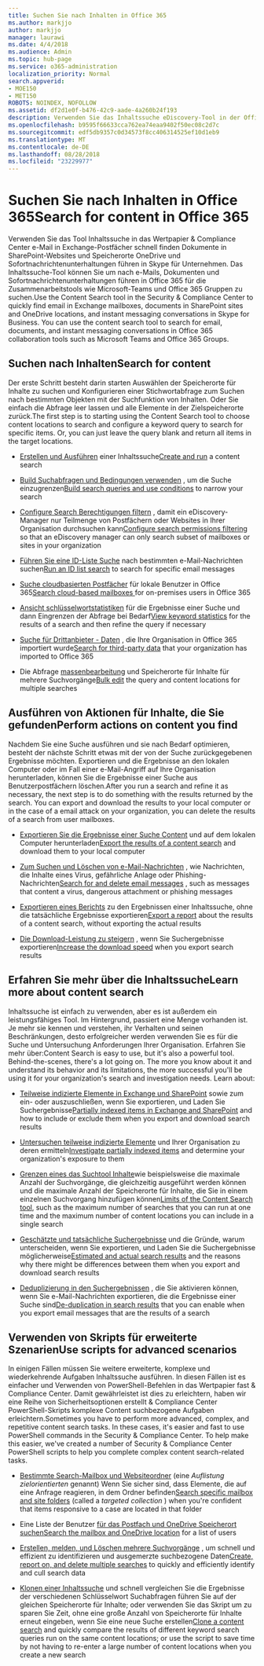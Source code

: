 ```yaml
---
title: Suchen Sie nach Inhalten in Office 365
ms.author: markjjo
author: markjjo
manager: laurawi
ms.date: 4/4/2018
ms.audience: Admin
ms.topic: hub-page
ms.service: o365-administration
localization_priority: Normal
search.appverid:
- MOE150
- MET150
ROBOTS: NOINDEX, NOFOLLOW
ms.assetid: df2d1e0f-b476-42c9-aade-4a260b24f193
description: Verwenden Sie das Inhaltssuche eDiscovery-Tool in der Office 365-Sicherheit &amp; Compliance Center e-Mail in Exchange-Postfächer schnell finden Dokumente in SharePoint-Websites und Speicherorte OneDrive und Sofortnachrichtenunterhaltungen führen in Skype für Unternehmen.
ms.openlocfilehash: b9595f66633cca762ea74eaa9402f50ec08c2d7c
ms.sourcegitcommit: edf5db9357c0d34573f8cc406314525ef10d1eb9
ms.translationtype: MT
ms.contentlocale: de-DE
ms.lasthandoff: 08/28/2018
ms.locfileid: "23229977"
---
```

# <a name="search-for-content-in-office-365"></a><span data-ttu-id="fe3b7-103">Suchen Sie nach Inhalten in Office 365</span><span class="sxs-lookup"><span data-stu-id="fe3b7-103">Search for content in Office 365</span></span>

<span data-ttu-id="fe3b7-p101">Verwenden Sie das Tool Inhaltssuche in das Wertpapier &amp; Compliance Center e-Mail in Exchange-Postfächer schnell finden Dokumente in SharePoint-Websites und Speicherorte OneDrive und Sofortnachrichtenunterhaltungen führen in Skype für Unternehmen. Das Inhaltssuche-Tool können Sie um nach e-Mails, Dokumenten und Sofortnachrichtenunterhaltungen führen in Office 365 für die Zusammenarbeitstools wie Microsoft-Teams und Office 365 Gruppen zu suchen.</span><span class="sxs-lookup"><span data-stu-id="fe3b7-p101">Use the Content Search tool in the Security &amp; Compliance Center to quickly find email in Exchange mailboxes, documents in SharePoint sites and OneDrive locations, and instant messaging conversations in Skype for Business. You can use the content search tool to search for email, documents, and instant messaging conversations in Office 365 collaboration tools such as Microsoft Teams and Office 365 Groups.</span></span>
  
## <a name="search-for-content"></a><span data-ttu-id="fe3b7-106">Suchen nach Inhalten</span><span class="sxs-lookup"><span data-stu-id="fe3b7-106">Search for content</span></span>

<span data-ttu-id="fe3b7-p102">Der erste Schritt besteht darin starten Auswählen der Speicherorte für Inhalte zu suchen und Konfigurieren einer Stichwortabfrage zum Suchen nach bestimmten Objekten mit der Suchfunktion von Inhalten. Oder Sie einfach die Abfrage leer lassen und alle Elemente in der Zielspeicherorte zurück.</span><span class="sxs-lookup"><span data-stu-id="fe3b7-p102">The first step is to starting using the Content Search tool to choose content locations to search and configure a keyword query to search for specific items. Or, you can just leave the query blank and return all items in the target locations.</span></span>
  
- <span data-ttu-id="fe3b7-109">[Erstellen und Ausführen](content-search.md) einer Inhaltssuche</span><span class="sxs-lookup"><span data-stu-id="fe3b7-109">[Create and run](content-search.md) a content search</span></span> 
    
- <span data-ttu-id="fe3b7-110">[Build Suchabfragen und Bedingungen verwenden](keyword-queries-and-search-conditions.md) , um die Suche einzugrenzen</span><span class="sxs-lookup"><span data-stu-id="fe3b7-110">[Build search queries and use conditions](keyword-queries-and-search-conditions.md) to narrow your search</span></span> 
    
- <span data-ttu-id="fe3b7-111">[Configure Search Berechtigungen filtern](permissions-filtering-for-content-search.md) , damit ein eDiscovery-Manager nur Teilmenge von Postfächern oder Websites in Ihrer Organisation durchsuchen kann</span><span class="sxs-lookup"><span data-stu-id="fe3b7-111">[Configure search permissions filtering](permissions-filtering-for-content-search.md) so that an eDiscovery manager can only search subset of mailboxes or sites in your organization</span></span> 
    
- <span data-ttu-id="fe3b7-112">[Führen Sie eine ID-Liste Suche](csv-file-for-an-id-list-content-search.md) nach bestimmten e-Mail-Nachrichten suchen</span><span class="sxs-lookup"><span data-stu-id="fe3b7-112">[Run an ID list search](csv-file-for-an-id-list-content-search.md) to search for specific email messages</span></span> 
    
- <span data-ttu-id="fe3b7-113">[Suche cloudbasierten Postfächer](search-cloud-based-mailboxes-for-on-premises-users.md) für lokale Benutzer in Office 365</span><span class="sxs-lookup"><span data-stu-id="fe3b7-113">[Search cloud-based mailboxes ](search-cloud-based-mailboxes-for-on-premises-users.md) for on-premises users in Office 365</span></span>

- <span data-ttu-id="fe3b7-114">[Ansicht schlüsselwortstatistiken](view-keyword-statistics-for-content-search.md) für die Ergebnisse einer Suche und dann Eingrenzen der Abfrage bei Bedarf</span><span class="sxs-lookup"><span data-stu-id="fe3b7-114">[View keyword statistics](view-keyword-statistics-for-content-search.md) for the results of a search and then refine the query if necessary</span></span> 
    
- <span data-ttu-id="fe3b7-115">[Suche für Drittanbieter - Daten](use-content-search-to-search-third-party-data-that-was-imported.md) , die Ihre Organisation in Office 365 importiert wurde</span><span class="sxs-lookup"><span data-stu-id="fe3b7-115">[Search for third-party data](use-content-search-to-search-third-party-data-that-was-imported.md) that your organization has imported to Office 365</span></span> 
    
- <span data-ttu-id="fe3b7-116">Die Abfrage [massenbearbeitung](bulk-edit-content-searches.md) und Speicherorte für Inhalte für mehrere Suchvorgänge</span><span class="sxs-lookup"><span data-stu-id="fe3b7-116">[Bulk edit](bulk-edit-content-searches.md) the query and content locations for multiple searches</span></span> 
    
## <a name="perform-actions-on-content-you-find"></a><span data-ttu-id="fe3b7-117">Ausführen von Aktionen für Inhalte, die Sie gefunden</span><span class="sxs-lookup"><span data-stu-id="fe3b7-117">Perform actions on content you find</span></span>

<span data-ttu-id="fe3b7-p103">Nachdem Sie eine Suche ausführen und sie nach Bedarf optimieren, besteht der nächste Schritt etwas mit der von der Suche zurückgegebenen Ergebnisse möchten. Exportieren und die Ergebnisse an den lokalen Computer oder im Fall einer e-Mail-Angriff auf Ihre Organisation herunterladen, können Sie die Ergebnisse einer Suche aus Benutzerpostfächern löschen.</span><span class="sxs-lookup"><span data-stu-id="fe3b7-p103">After you run a search and refine it as necessary, the next step is to do something with the results returned by the search. You can export and download the results to your local computer or in the case of a email attack on your organization, you can delete the results of a search from user mailboxes.</span></span>
  
- <span data-ttu-id="fe3b7-120">[Exportieren Sie die Ergebnisse einer Suche Content](export-search-results.md) und auf dem lokalen Computer herunterladen</span><span class="sxs-lookup"><span data-stu-id="fe3b7-120">[Export the results of a content search](export-search-results.md) and download them to your local computer</span></span> 
    
- <span data-ttu-id="fe3b7-121">[Zum Suchen und Löschen von e-Mail-Nachrichten](search-for-and-delete-messages-in-your-organization.md) , wie Nachrichten, die Inhalte eines Virus, gefährliche Anlage oder Phishing-Nachrichten</span><span class="sxs-lookup"><span data-stu-id="fe3b7-121">[Search for and delete email messages](search-for-and-delete-messages-in-your-organization.md) , such as messages that content a virus, dangerous attachment or phishing messages</span></span> 
    
- <span data-ttu-id="fe3b7-122">[Exportieren eines Berichts](export-a-content-search-report.md) zu den Ergebnissen einer Inhaltssuche, ohne die tatsächliche Ergebnisse exportieren</span><span class="sxs-lookup"><span data-stu-id="fe3b7-122">[Export a report](export-a-content-search-report.md) about the results of a content search, without exporting the actual results</span></span> 
    
- <span data-ttu-id="fe3b7-123">[Die Download-Leistung zu steigern](increase-download-speeds-when-exporting-ediscovery-results.md) , wenn Sie Suchergebnisse exportieren</span><span class="sxs-lookup"><span data-stu-id="fe3b7-123">[Increase the download speed](increase-download-speeds-when-exporting-ediscovery-results.md) when you export search results</span></span> 
    
## <a name="learn-more-about-content-search"></a><span data-ttu-id="fe3b7-124">Erfahren Sie mehr über die Inhaltssuche</span><span class="sxs-lookup"><span data-stu-id="fe3b7-124">Learn more about content search</span></span>

<span data-ttu-id="fe3b7-p104">Inhaltssuche ist einfach zu verwenden, aber es ist außerdem ein leistungsfähiges Tool. Im Hintergrund, passiert eine Menge vorhanden ist. Je mehr sie kennen und verstehen, ihr Verhalten und seinen Beschränkungen, desto erfolgreicher werden verwenden Sie es für die Suche und Untersuchung Anforderungen Ihrer Organisation. Erfahren Sie mehr über:</span><span class="sxs-lookup"><span data-stu-id="fe3b7-p104">Content Search is easy to use, but it's also a powerful tool. Behind-the-scenes, there's a lot going on. The more you know about it and understand its behavior and its limitations, the more successful you'll be using it for your organization's search and investigation needs. Learn about:</span></span>
  
- <span data-ttu-id="fe3b7-129">[Teilweise indizierte Elemente in Exchange und SharePoint](partially-indexed-items-in-content-search.md) sowie zum ein- oder auszuschließen, wenn Sie exportieren, und Laden Sie Suchergebnisse</span><span class="sxs-lookup"><span data-stu-id="fe3b7-129">[Partially indexed items in Exchange and SharePoint](partially-indexed-items-in-content-search.md) and how to include or exclude them when you export and download search results</span></span> 
    
- <span data-ttu-id="fe3b7-130">[Untersuchen teilweise indizierte Elemente](investigating-partially-indexed-items-in-ediscovery.md) und Ihrer Organisation zu deren ermitteln</span><span class="sxs-lookup"><span data-stu-id="fe3b7-130">[Investigate partially indexed items](investigating-partially-indexed-items-in-ediscovery.md) and determine your organization's exposure to them</span></span> 
    
- <span data-ttu-id="fe3b7-131">[Grenzen eines das Suchtool Inhalte](limits-for-content-search.md)wie beispielsweise die maximale Anzahl der Suchvorgänge, die gleichzeitig ausgeführt werden können und die maximale Anzahl der Speicherorte für Inhalte, die Sie in einem einzelnen Suchvorgang hinzufügen können</span><span class="sxs-lookup"><span data-stu-id="fe3b7-131">[Limits of the Content Search tool](limits-for-content-search.md), such as the maximum number of searches that you can run at one time and the maximum number of content locations you can include in a single search</span></span> 
    
- <span data-ttu-id="fe3b7-132">[Geschätzte und tatsächliche Suchergebnisse](differences-between-estimated-and-actual-ediscovery-search-results.md) und die Gründe, warum unterscheiden, wenn Sie exportieren, und Laden Sie die Suchergebnisse möglicherweise</span><span class="sxs-lookup"><span data-stu-id="fe3b7-132">[Estimated and actual search results](differences-between-estimated-and-actual-ediscovery-search-results.md) and the reasons why there might be differences between them when you export and download search results</span></span> 
    
- <span data-ttu-id="fe3b7-133">[Deduplizierung in den Suchergebnissen](de-duplication-in-ediscovery-search-results.md) , die Sie aktivieren können, wenn Sie e-Mail-Nachrichten exportieren, die die Ergebnisse einer Suche sind</span><span class="sxs-lookup"><span data-stu-id="fe3b7-133">[De-duplication in search results](de-duplication-in-ediscovery-search-results.md) that you can enable when you export email messages that are the results of a search</span></span> 
    
## <a name="use-scripts-for-advanced-scenarios"></a><span data-ttu-id="fe3b7-134">Verwenden von Skripts für erweiterte Szenarien</span><span class="sxs-lookup"><span data-stu-id="fe3b7-134">Use scripts for advanced scenarios</span></span>

<span data-ttu-id="fe3b7-p105">In einigen Fällen müssen Sie weitere erweiterte, komplexe und wiederkehrende Aufgaben Inhaltssuche ausführen. In diesen Fällen ist es einfacher und Verwenden von PowerShell-Befehlen in das Wertpapier fast &amp; Compliance Center. Damit gewährleistet ist dies zu erleichtern, haben wir eine Reihe von Sicherheitsoptionen erstellt &amp; Compliance Center PowerShell-Skripts komplexe Content suchbezogene Aufgaben erleichtern.</span><span class="sxs-lookup"><span data-stu-id="fe3b7-p105">Sometimes you have to perform more advanced, complex, and repetitive content search tasks. In these cases, it's easier and fast to use PowerShell commands in the Security &amp; Compliance Center. To help make this easier, we've created a number of Security &amp; Compliance Center PowerShell scripts to help you complete complex content search-related tasks.</span></span>
  
- <span data-ttu-id="fe3b7-138">[Bestimmte Search-Mailbox und Websiteordner](use-content-search-for-targeted-collections.md) (eine *Auflistung zielorientierten* genannt) Wenn Sie sicher sind, dass Elemente, die auf eine Anfrage reagieren, in dem Ordner befinden</span><span class="sxs-lookup"><span data-stu-id="fe3b7-138">[Search specific mailbox and site folders](use-content-search-for-targeted-collections.md) (called a  *targeted collection*  ) when you're confident that items responsive to a case are located in that folder</span></span> 
    
- <span data-ttu-id="fe3b7-139">Eine Liste der Benutzer [für das Postfach und OneDrive Speicherort suchen](search-the-mailbox-and-onedrive-for-business-for-a-list-of-users.md)</span><span class="sxs-lookup"><span data-stu-id="fe3b7-139">[Search the mailbox and OneDrive location](search-the-mailbox-and-onedrive-for-business-for-a-list-of-users.md) for a list of users</span></span> 
    
- <span data-ttu-id="fe3b7-140">[Erstellen, melden, und Löschen mehrere Suchvorgänge](create-report-on-and-delete-multiple-content-searches.md) , um schnell und effizient zu identifizieren und ausgemerzte suchbezogene Daten</span><span class="sxs-lookup"><span data-stu-id="fe3b7-140">[Create, report on, and delete multiple searches](create-report-on-and-delete-multiple-content-searches.md) to quickly and efficiently identify and cull search data</span></span> 
    
- <span data-ttu-id="fe3b7-141">[Klonen einer Inhaltssuche](clone-a-content-search.md) und schnell vergleichen Sie die Ergebnisse der verschiedenen Schlüsselwort Suchabfragen führen Sie auf der gleichen Speicherorte für Inhalte; oder verwenden Sie das Skript um zu sparen Sie Zeit, ohne eine große Anzahl von Speicherorte für Inhalte erneut eingeben, wenn Sie eine neue Suche erstellen</span><span class="sxs-lookup"><span data-stu-id="fe3b7-141">[Clone a content search](clone-a-content-search.md) and quickly compare the results of different keyword search queries run on the same content locations; or use the script to save time by not having to re-enter a large number of content locations when you create a new search</span></span> 
    

